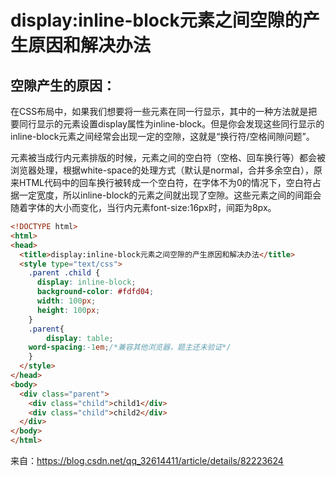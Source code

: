 # display:inline-block元素之间空隙的产生原因和解决办法

## 空隙产生的原因：
在CSS布局中，如果我们想要将一些元素在同一行显示，其中的一种方法就是把要同行显示的元素设置display属性为inline-block。但是你会发现这些同行显示的inline-block元素之间经常会出现一定的空隙，这就是“换行符/空格间隙问题”。

元素被当成行内元素排版的时候，元素之间的空白符（空格、回车换行等）都会被浏览器处理，根据white-space的处理方式（默认是normal，合并多余空白），原来HTML代码中的回车换行被转成一个空白符，在字体不为0的情况下，空白符占据一定宽度，所以inline-block的元素之间就出现了空隙。这些元素之间的间距会随着字体的大小而变化，当行内元素font-size:16px时，间距为8px。

```html
<!DOCTYPE html>
<html>
<head>
  <title>display:inline-block元素之间空隙的产生原因和解决办法</title>
  <style type="text/css">
  	.parent .child {
      display: inline-block;
      background-color: #fdfd04;
      width: 100px;
      height: 100px;
    }
	.parent{
		display: table;
    word-spacing:-1em;/*兼容其他浏览器，题主还未验证*/
	}
  </style>
</head>
<body>
  <div class="parent">
    <div class="child">child1</div>
    <div class="child">child2</div>
  </div>
</body>
</html>
```

来自：https://blog.csdn.net/qq_32614411/article/details/82223624